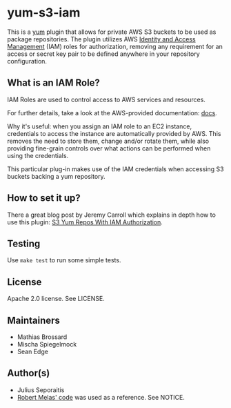 # yum-s3-iam

This is a [yum](http://yum.baseurl.org/) plugin that allows for
private AWS S3 buckets to be used as package repositories. The plugin
utilizes AWS [Identity and Access Management](http://aws.amazon.com/iam/)
(IAM) roles for authorization, removing any requirement for an access or
secret key pair to be defined anywhere in your repository configuration.

## What is an IAM Role?

IAM Roles are used to control access to AWS services and resources.

For further details, take a look at the AWS-provided documentation:
[docs](http://aws.amazon.com/documentation/iam/).

Why it's useful: when you assign an IAM role to an EC2 instance,
credentials to access the instance are automatically provided by AWS.
This removes the need to store them, change and/or rotate
them, while also providing fine-grain controls over what actions can
be performed when using the credentials.

This particular plug-in makes use of the IAM credentials when accessing
S3 buckets backing a yum repository.

## How to set it up?

There a great blog post by Jeremy Carroll which explains in depth how to
use this plugin:
[S3 Yum Repos With IAM Authorization](http://www.carrollops.com/blog/2012/09/11/s3-yum-repos-with-iam-authorization/).

## Testing

Use `make test` to run some simple tests.

## License

Apache 2.0 license. See LICENSE.

## Maintainers

- Mathias Brossard
- Mischa Spiegelmock
- Sean Edge

## Author(s)

- Julius Seporaitis
- [Robert Melas' code](https://github.com/rmela/yum-s3-plugin/) was
  used as a reference. See NOTICE.

